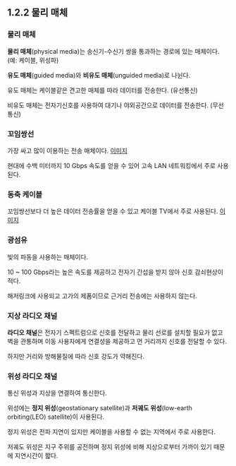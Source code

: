 ## 1.2.2 물리 매체

### 물리 매체

**물리 매체**(physical media)는 송신기-수신기 쌍을 통과하는 경로에 있는 매체이다. (예: 케이블, 위성파)

**유도 매체**(guided media)와 **비유도 매체**(unguided media)로 나뉜다.

유도 매체는 케이블같은 견고한 매체를 따라 데이터를 전송한다. (유선통신)

비유도 매체는 전자기신호를 사용하여 대기나 야외공간으로 데이터를 전송한다. (무선통신)

### 꼬임쌍선

가장 싸고 많이 이용하는 전송 매체이다. [이미지](https://www.google.com/search?sca_esv=361416631b2a74db&sca_upv=1&sxsrf=ADLYWIJFmuRw_jTDetWxVZfirwE8szEaSA:1717165826775&q=%EA%BC%AC%EC%9E%84%EC%8C%8D%EC%84%A0&tbm=isch&source=lnms&prmd=isvnmbz&sa=X&ved=2ahUKEwiXiYCZjbiGAxXaavUHHUDbE_wQ0pQJegQIDhAB&biw=1280&bih=639&dpr=1.5)

현대에 수백 미터까지 10 Gbps 속도를 얻을 수 있어 고속 LAN 네트워킹에서 주로 사용된다.

### 동축 케이블

꼬임쌍선보다 더 높은 데이터 전송률을 얻을 수 있고 케이블 TV에서 주로 사용된다. [이미지](https://www.google.com/search?q=%EB%8F%99%EC%B6%95%EC%BC%80%EC%9D%B4%EB%B8%94&tbm=isch&ved=2ahUKEwi23o2djbiGAxWsZvUHHfp-GfAQ2-cCegQIABAA&oq=%EB%8F%99%EC%B6%95%EC%BC%80%EC%9D%B4%EB%B8%94&gs_lp=EgNpbWciD-uPmey2ley8gOydtOu4lDIFEAAYgAQyBRAAGIAEMgUQABiABDIFEAAYgAQyBRAAGIAEMgUQABiABDIFEAAYgAQyBRAAGIAEMgUQABiABDIFEAAYgARIgyFQ9gFYkSBwCXgAkAEDmAGTAaABjhSqAQQyLjE5uAEDyAEA-AEBigILZ3dzLXdpei1pbWeoAgrCAgQQIxgnwgIHEAAYgAQYGMICCxAAGIAEGLEDGIMBwgIIEAAYgAQYsQPCAgcQABiABBgTwgIOEAAYgAQYsQMYgwEYigXCAgcQIxgnGOoCwgIEEAAYA4gGAQ&sclient=img&ei=C99ZZvasF6zN1e8P-v3lgA8&bih=639&biw=1280&prmd=isvnmbz)

### 광섬유

빛의 파동을 사용하는 매체이다.

10 ~ 100 Gbps라는 높은 속도를 제공하고 전자기 간섭을 받지 않아 신호 감쇠현상이 적다.

해저링크에 사용되고 고가의 제품이므로 근거리 전송에는 사용하지 않는다.

### 지상 라디오 채널

**라디오 채널**은 전자기 스펙트럼으로 신호를 전달하고 물리 선로를 설치할 필요가 없고 벽을 관통하며 이동 사용자에게 연결성을 제공하고 먼 거리까지 신호를 전달할 수 있다.

하지만 거리와 방해물질에 따라 신호 강도가 약해진다.

### 위성 라디오 채널

통신 위성과 지상을 연결하여 통신한다.

위성에는 **정지 위성**(geostationary satellite)과 **저궤도 위성**(low-earth orbiting(LEO) satellite)이 사용된다.

정지 위성은 전파 지연이 있지만 케이블을 사용할 수 없는 지역에서 주로 사용한다.

저궤도 위성은 지구 주위를 공전하며 정지 위성에 비해 지상으로부터 가까이 있기 때문에 지연시간이 짧다.
